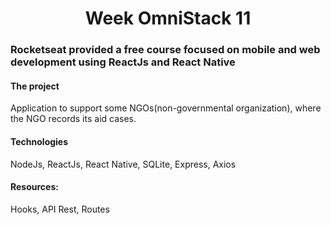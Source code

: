 <h1 align="center">
  Week OmniStack 11
</h1>

<h3 align="left">
 Rocketseat provided a free course focused on mobile and web development using ReactJs and React Native
 </h3>

<h4 align="left">
  The project 
</h4>
Application to support some NGOs(non-governmental organization), where the NGO records its aid cases.



<h4 align="left">
Technologies
</h4> 
NodeJs, ReactJs, React Native, SQLite, Express, Axios

<h4 align="left">
Resources: 
</h4>   
Hooks, API Rest, Routes



